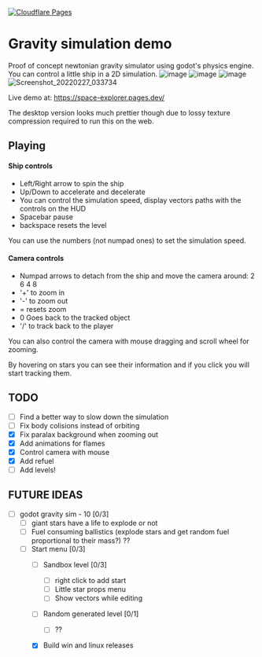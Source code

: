 [![Cloudflare Pages](https://img.shields.io/endpoint?url=https://cloudflare-pages-badges.mattf.workers.dev//?projectName=space-explorer)](https://space-explorer.pages.dev/)

# Gravity simulation demo

Proof of concept newtonian gravity simulator using godot's physics engine. You can control a little ship in a 2D simulation.
![image](https://user-images.githubusercontent.com/24435787/155859663-9145b4fb-49c1-41d9-9a1e-4bbebc2ec8ba.png)
![image](https://user-images.githubusercontent.com/24435787/155859681-13d97b31-9d1f-4b55-a5a5-474d9369fe64.png)
![image](https://user-images.githubusercontent.com/24435787/155859795-79f86775-3103-4981-804f-ea1106b0a4c9.png)
![Screenshot_20220227_033734](https://user-images.githubusercontent.com/24435787/155871498-7950d316-cb8d-46c0-a153-5ff0935ef996.png)

Live demo at: https://space-explorer.pages.dev/

The desktop version looks much prettier though due to lossy texture compression required to run this on the web.

## Playing

#### Ship controls

* Left/Right arrow to spin the ship
* Up/Down to accelerate and decelerate
* You can control the simulation speed, display vectors paths with the controls on the HUD
* Spacebar pause
* backspace resets the level

You can use the numbers (not numpad ones) to set the simulation speed.

#### Camera controls

* Numpad arrows to detach from the ship and move the camera around: 2 6 4 8
* '+' to zoom in
* '-' to zoom out
* = resets zoom
* 0 Goes back to the tracked object
* '/' to track back to the player

You can also control the camera with mouse dragging and scroll wheel for zooming.

By hovering on stars you can see their information and if you click you will start tracking them.

## TODO

- [ ] Find a better way to slow down the simulation
- [ ] Fix body colisions instead of orbiting
- [x] Fix paralax background when zooming out
- [x] Add animations for flames
- [x] Control camera with mouse
- [x] Add refuel
- [ ] Add levels!

## FUTURE IDEAS

- [ ] godot gravity sim - 10 [0/3]
  - [ ] giant stars have a life to explode or not
  - [ ] Fuel consuming ballistics (explode stars and get random fuel proportional to their mass?) ??
  - [ ] Start menu [0/3]
    - [ ] Sandbox level [0/3]
      - [ ] right click to add start
      - [ ] Little star props menu
      - [ ] Show vectors while editing
    - [ ] Random generated level [0/1]
      - [ ] ??
    - [x] Build win and linux releases

